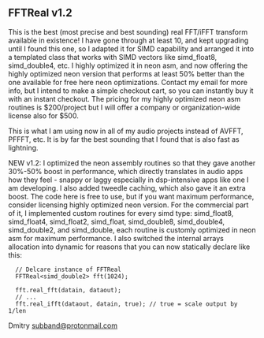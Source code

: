 FFTReal v1.2
------------

This is the best (most precise and best sounding) real FFT/iFFT transform available 
in existence! I have gone through at least 10, and kept upgrading until I found this 
one, so I adapted it for SIMD capability and arranged it into a templated class that
works with SIMD vectors like simd_float8, simd_double4, etc. I highly optimized it 
in neon asm, and now offering the highly optimized neon version that performs at least
50% better than the one available for free here neon optimizations. Contact my email 
for more info, but I intend to make a simple checkout cart, so you can instantly buy it 
with an instant checkout. The pricing for my highly optimized neon asm routines is 
$200/project but I will offer a company or organization-wide license also for $500.

This is what I am using now in all of my audio projects instead of AVFFT, PFFFT,
etc. It is by far the best sounding that I found that is also fast as lightning.

NEW v1.2: I optimized the neon assembly routines so that they gave another 30%-50%
boost in performance, which directly translates in audio apps how they feel - snappy 
or laggy especially in dsp-intensive apps like one I am developing. I also added 
tweedle caching, which also gave it an extra boost. The code here is free to use, 
but if you want maximum performance, consider licensing highly optimized neon version. 
For the commercial part of it, I implemented custom routines for every simd type: 
simd_float8, simd_float4, simd_float2, simd_float, simd_double8, simd_double4, 
simd_double2, and simd_double, each routine is customly optimized in neon asm for 
maximum performance. I also switched the internal arrays allocation into dynamic 
for reasons that you can now statically declare like this:

      // Delcare instance of FFTReal
      FFTReal<simd_double2> fft(1024);

      fft.real_fft(datain, dataout);
      // ...
      fft.real_ifft(dataout, datain, true); // true = scale output by 1/len

Dmitry <subband@protonmail.com>
